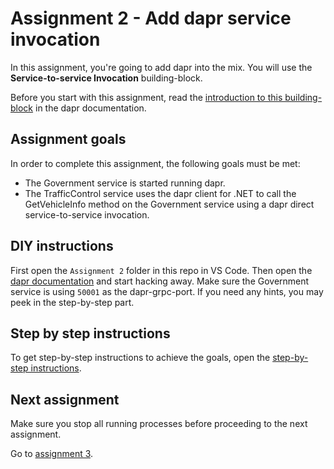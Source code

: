 # Assignment 2 - Add dapr service invocation

In this assignment, you're going to add dapr into the mix. You will use the **Service-to-service Invocation** building-block.

Before you start with this assignment, read the [introduction to this building-block](https://github.com/dapr/docs/blob/master/concepts/service-invocation/README.md) in the dapr documentation.

## Assignment goals

In order to complete this assignment, the following goals must be met:

- The Government service is started running dapr.
- The TrafficControl service uses the dapr client for .NET to call the GetVehicleInfo method on the Government service using a dapr direct service-to-service invocation.

## DIY instructions

First open the `Assignment 2` folder in this repo in VS Code. Then open the [dapr documentation](https://github.com/dapr/docs) and start hacking away. Make sure the Government service is using `50001` as the dapr-grpc-port. If you need any hints, you may peek in the step-by-step part.

## Step by step instructions

To get step-by-step instructions to achieve the goals, open the [step-by-step instructions](step-by-step.md).

## Next assignment

Make sure you stop all running processes before proceeding to the next assignment.

Go to [assignment 3](../Assignment03/README.md).
